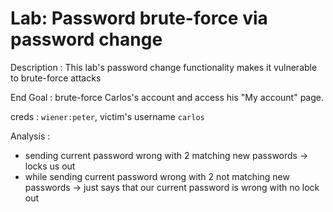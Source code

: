 # Lab: Password brute-force via password change

Description : This lab's password change functionality makes it vulnerable to brute-force attacks

End Goal : brute-force Carlos's account and access his "My account" page.

creds : `wiener:peter`, victim's username `carlos`

Analysis :

- sending current password wrong with 2 matching new passwords -> locks us out
- while sending current password wrong with 2 not matching new passwords -> just says that our current password is wrong with no lock out
